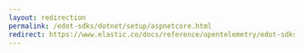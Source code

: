 ```yaml
---
layout: redirection
permalink: /edot-sdks/dotnet/setup/aspnetcore.html
redirect: https://www.elastic.co/docs/reference/opentelemetry/edot-sdks/dotnet/setup/index.html
---
```

